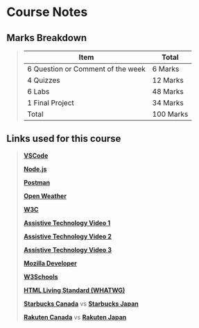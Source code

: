 # Course Notes

## Marks Breakdown

> | Item                              | Total     |
> | --------------------------------- | --------- |
> | 6 Question or Comment of the week | 6 Marks   |
> | 4 Quizzes                         | 12 Marks  |
> | 6 Labs                            | 48 Marks  |
> | 1 Final Project                   | 34 Marks  |
> | Total                             | 100 Marks |

## Links used for this course

> [**VSCode**](https://code.visualstudio.com/Download)
>
> [**Node.js**](https://nodejs.org/en/download/prebuilt-installer)
>
> [**Postman**](https://www.postman.com)
>
> [**Open Weather**](https://openweathermap.org)
>
> [**W3C**](https://www.w3.org/developers)
>
> [**Assistive Technology Video 1**](https://www.youtube.com/watch?v=q_ATY9gimOM)
>
> [**Assistive Technology Video 2**](https://www.youtube.com/watch?v=dEbl5jvLKGQ)
>
> [**Assistive Technology Video 3**](https://www.youtube.com/watch?v=XPoHIrLOb7w)
>
> [**Mozilla Developer**](https://developer.mozilla.org/en-US)
>
> [**W3Schools**](https://www.w3schools.com)
>
> [**HTML Living Standard (WHATWG)**](https://html.spec.whatwg.org/multipage)
>
> [**Starbucks Canada**](https://www.starbucks.ca) vs [**Starbucks Japan**](https://www.starbucks.co.jp)
>
> [**Rakuten Canada**](https://www.rakuten.ca) vs [**Rakuten Japan**](https://www.rakuten.co.jp)
